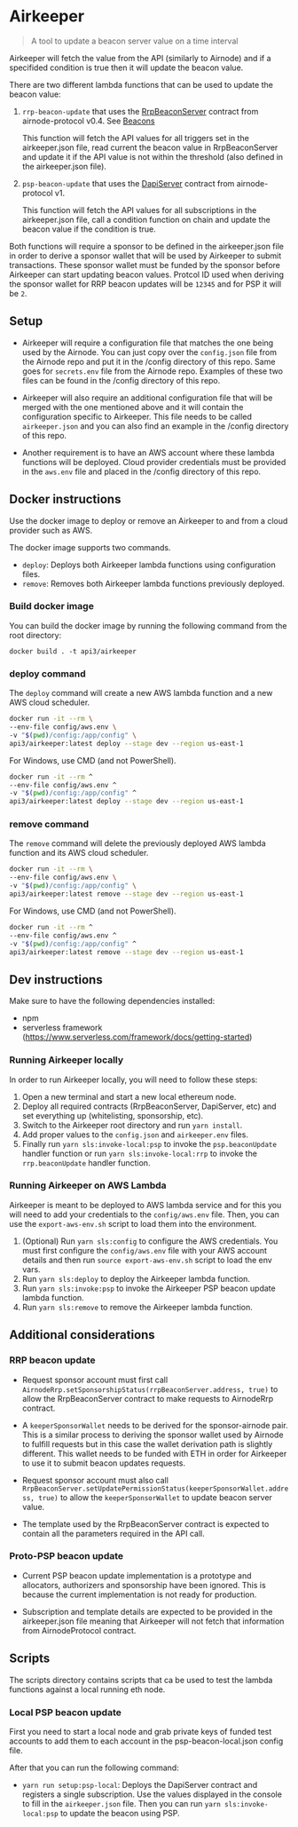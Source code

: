 # Airkeeper

> A tool to update a beacon server value on a time interval

Airkeeper will fetch the value from the API (similarly to Airnode) and if a specifided condition is true then it will
update the beacon value.

There are two different lambda functions that can be used to update the beacon value:

1. `rrp-beacon-update` that uses the
   [RrpBeaconServer](https://github.com/api3dao/airnode/blob/v0.4/packages/airnode-protocol/contracts/rrp/requesters/RrpBeaconServer.sol)
   contract from airnode-protocol v0.4. See [Beacons](https://docs.api3.org/beacon/v0.1/functions/)

   This function will fetch the API values for all triggers set in the airkeeper.json file, read current the beacon
   value in RrpBeaconServer and update it if the API value is not within the threshold (also defined in the
   airkeeper.json file).

1. `psp-beacon-update` that uses the
   [DapiServer](https://github.com/api3dao/airnode/blob/991af4d69e82c1954a5c6c8e247cde8eb76101de/packages/airnode-protocol-v1/contracts/dapis/DapiServer.sol)
   contract from airnode-protocol v1. <!-- TODO: DapiServer.sol url might change -->

   This function will fetch the API values for all subscriptions in the airkeeper.json file, call a condition function
   on chain and update the beacon value if the condition is true.

Both functions will require a sponsor to be defined in the airkeeper.json file in order to derive a sponsor wallet that
will be used by Airkeeper to submit transactions. These sponsor wallet must be funded by the sponsor before Airkeeper
can start updating beacon values. Protcol ID used when deriving the sponsor wallet for RRP beacon updates will be
`12345` and for PSP it will be `2`.

## Setup

- Airkeeper will require a configuration file that matches the one being used by the Airnode. You can just copy over the
  `config.json` file from the Airnode repo and put it in the /config directory of this repo. Same goes for `secrets.env`
  file from the Airnode repo. Examples of these two files can be found in the /config directory of this repo.

- Airkeeper will also require an additional configuration file that will be merged with the one mentioned above and it
  will contain the configuration specific to Airkeeper. This file needs to be called `airkeeper.json` and you can also
  find an example in the /config directory of this repo.
  <!-- TODO: add more details on each configuration property or link to docs -->

- Another requirement is to have an AWS account where these lambda functions will be deployed. Cloud provider
  credentials must be provided in the `aws.env` file and placed in the /config directory of this repo.

## Docker instructions

Use the docker image to deploy or remove an Airkeeper to and from a cloud provider such as AWS.

The docker image supports two commands.

- `deploy`: Deploys both Airkeeper lambda functions using configuration files.
- `remove`: Removes both Airkeeper lambda functions previously deployed.

### Build docker image

You can build the docker image by running the following command from the root directory:

```
docker build . -t api3/airkeeper
```

### deploy command

The `deploy` command will create a new AWS lambda function and a new AWS cloud scheduler.

```sh
docker run -it --rm \
--env-file config/aws.env \
-v "$(pwd)/config:/app/config" \
api3/airkeeper:latest deploy --stage dev --region us-east-1
```

For Windows, use CMD (and not PowerShell).

```sh
docker run -it --rm ^
--env-file config/aws.env ^
-v "$(pwd)/config:/app/config" ^
api3/airkeeper:latest deploy --stage dev --region us-east-1
```

### remove command

The `remove` command will delete the previously deployed AWS lambda function and its AWS cloud scheduler.

```sh
docker run -it --rm \
--env-file config/aws.env \
-v "$(pwd)/config:/app/config" \
api3/airkeeper:latest remove --stage dev --region us-east-1
```

For Windows, use CMD (and not PowerShell).

```sh
docker run -it --rm ^
--env-file config/aws.env ^
-v "$(pwd)/config:/app/config" ^
api3/airkeeper:latest remove --stage dev --region us-east-1
```

## Dev instructions

Make sure to have the following dependencies installed:

- npm
- serverless framework (https://www.serverless.com/framework/docs/getting-started)

### Running Airkeeper locally

In order to run Airkeeper locally, you will need to follow these steps:

1. Open a new terminal and start a new local ethereum node.
1. Deploy all required contracts (RrpBeaconServer, DapiServer, etc) and set everything up (whitelisting, sponsorship,
   etc).
1. Switch to the Airkeeper root directory and run `yarn install`.
1. Add proper values to the `config.json` and `airkeeper.env` files.
1. Finally run `yarn sls:invoke-local:psp` to invoke the `psp.beaconUpdate` handler function or run
   `yarn sls:invoke-local:rrp` to invoke the `rrp.beaconUpdate` handler function.

### Running Airkeeper on AWS Lambda

Airkeeper is meant to be deployed to AWS lambda service and for this you will need to add your credentials to the
`config/aws.env` file. Then, you can use the `export-aws-env.sh` script to load them into the environment.

1. (Optional) Run `yarn sls:config` to configure the AWS credentials. You must first configure the `config/aws.env` file
   with your AWS account details and then run `source export-aws-env.sh` script to load the env vars.
1. Run `yarn sls:deploy` to deploy the Airkeeper lambda function.
1. Run `yarn sls:invoke:psp` to invoke the Airkeeper PSP beacon update lambda function.
1. Run `yarn sls:remove` to remove the Airkeeper lambda function.

## Additional considerations

### RRP beacon update

- Request sponsor account must first call `AirnodeRrp.setSponsorshipStatus(rrpBeaconServer.address, true)` to allow the
  RrpBeaconServer contract to make requests to AirnodeRrp contract.

- A `keeperSponsorWallet` needs to be derived for the sponsor-airnode pair. This is a similar process to deriving the
  sponsor wallet used by Airnode to fulfill requests but in this case the wallet derivation path is slightly different.
  This wallet needs to be funded with ETH in order for Airkeeper to use it to submit beacon updates requests.

- Request sponsor account must also call `RrpBeaconServer.setUpdatePermissionStatus(keeperSponsorWallet.address, true)`
  to allow the `keeperSponsorWallet` to update beacon server value.

- The template used by the RrpBeaconServer contract is expected to contain all the parameters required in the API call.

### Proto-PSP beacon update

- Current PSP beacon update implementation is a prototype and allocators, authorizers and sponsorship have been ignored.
  This is because the current implementation is not ready for production.

- Subscription and template details are expected to be provided in the airkeeper.json file meaning that Airkeeper will
  not fetch that information from AirnodeProtocol contract.

## Scripts

The scripts directory contains scripts that ca be used to test the lambda functions against a local running eth node.

### Local PSP beacon update

First you need to start a local node and grab private keys of funded test accounts to add them to each account in the
psp-beacon-local.json config file.

After that you can run the following command:

- `yarn run setup:psp-local`: Deploys the DapiServer contract and registers a single subscription. Use the values
  displayed in the console to fill in the `airkeeper.json` file. Then you can run `yarn sls:invoke-local:psp` to update
  the beacon using PSP.
